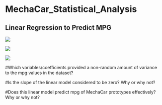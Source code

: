 # MechaCar_Statistical_Analysis

## Linear Regression to Predict MPG

![](2022-01-08-11-05-16.png)

![](2022-01-08-13-33-18.png)

![](/.images/5C05FDE8-D8F3-4968-B1C5-1530A86E2E6F_1_105_c.jpeg)

#Which variables/coefficients provided a non-random amount of variance to the mpg values in the dataset?


#Is the slope of the linear model considered to be zero? Why or why not?

#Does this linear model predict mpg of MechaCar prototypes effectively? Why or why not?